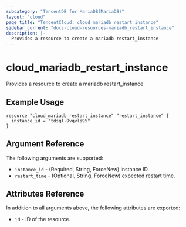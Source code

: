 ```yaml
---
subcategory: "TencentDB for MariaDB(MariaDB)"
layout: "cloud"
page_title: "TencentCloud: cloud_mariadb_restart_instance"
sidebar_current: "docs-cloud-resources-mariadb_restart_instance"
description: |-
  Provides a resource to create a mariadb restart_instance
---
```


# cloud_mariadb_restart_instance

Provides a resource to create a mariadb restart_instance

## Example Usage

```hcl
resource "cloud_mariadb_restart_instance" "restart_instance" {
  instance_id = "tdsql-9vqvls95"
}
```

## Argument Reference

The following arguments are supported:

* `instance_id` - (Required, String, ForceNew) instance ID.
* `restart_time` - (Optional, String, ForceNew) expected restart time.

## Attributes Reference

In addition to all arguments above, the following attributes are exported:

* `id` - ID of the resource.



